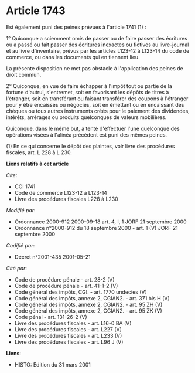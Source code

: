 # Article 1743

Est également puni des peines prévues à l'article 1741 (1) :

1° Quiconque a sciemment omis de passer ou de faire passer des écritures ou a passé ou fait passer des écritures inexactes ou
fictives au livre-journal et au livre d'inventaire, prévus par les articles L123-12 à L123-14 du code de commerce, ou dans
les documents qui en tiennent lieu.

La présente disposition ne met pas obstacle à l'application des peines de droit commun.

2° Quiconque, en vue de faire échapper à l'impôt tout ou partie de la fortune d'autrui, s'entremet, soit en favorisant les
dépôts de titres à l'étranger, soit en transférant ou faisant transférer des coupons à l'étranger pour y être encaissés ou
négociés, soit en émettant ou en encaissant des chèques ou tous autres instruments créés pour le paiement des dividendes,
intérêts, arrérages ou produits quelconques de valeurs mobilières.

Quiconque, dans le même but, a tenté d'effectuer l'une quelconque des opérations visées à l'alinéa précédent est puni des
mêmes peines.

(1) En ce qui concerne le dépôt des plaintes, voir livre des procédures fiscales, art. L 228 à L 230.

**Liens relatifs à cet article**

_Cite_:

  - CGI 1741
  - Code de commerce L123-12 à L123-14
  - Livre des procédures fiscales L228 à L230

_Modifié par_:

  - Ordonnance 2000-912 2000-09-18 art. 4, I, 1 JORF 21 septembre 2000
  - Ordonnance n°2000-912 du 18 septembre 2000 - art. 1 (V) JORF 21 septembre 2000

_Codifié par_:

  - Décret n°2001-435 2001-05-21

_Cité par_:

  - Code de procédure pénale - art. 28-2 (V)
  - Code de procédure pénale - art. 41-1-2 (V)
  - Code général des impôts, CGI. - art. 1770 undecies (V)
  - Code général des impôts, annexe 2, CGIAN2. - art. 371 bis H (V)
  - Code général des impôts, annexe 2, CGIAN2. - art. 95 ZH (V)
  - Code général des impôts, annexe 2, CGIAN2. - art. 95 ZK (V)
  - Code pénal - art. 131-26-2 (V)
  - Livre des procédures fiscales - art. L16-0 BA (V)
  - Livre des procédures fiscales - art. L227 (V)
  - Livre des procédures fiscales - art. L233 (V)
  - Livre des procédures fiscales - art. L96 J (V)

**Liens**:

  - HISTO: Edition du 31 mars 2001

